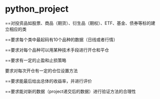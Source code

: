 # python_project

==对投资品如股票、商品（期货）、衍生品（期权）、ETF、基金、债券等标的建立相应的类

==要求每个类中最起码有10个品种的数据（日线或者行情）

==要求对每个品种可以用某种技术手段进行开仓和平仓

==要求有一定的止盈和止损策略

要求对每次开仓有一定的仓位设置方法

==要求能最后给出总体的收益率，并进行评价

==要求能对新的数据（project递交后的数据）进行验证方法的合理性
